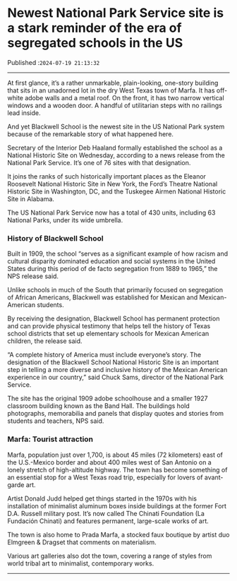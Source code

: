 # Newest National Park Service site is a stark reminder of the era of segregated schools in the US

Published :`2024-07-19 21:13:32`

---

At first glance, it’s a rather unmarkable, plain-looking, one-story building that sits in an unadorned lot in the dry West Texas town of Marfa. It has off-white adobe walls and a metal roof. On the front, it has two narrow vertical windows and a wooden door. A handful of utilitarian steps with no railings lead inside.

And yet Blackwell School is the newest site in the US National Park system because of the remarkable story of what happened here.

Secretary of the Interior Deb Haaland formally established the school as a National Historic Site on Wednesday, according to a news release from the National Park Service. It’s one of 76 sites with that designation.

It joins the ranks of such historically important places as the Eleanor Roosevelt National Historic Site in New York, the Ford’s Theatre National Historic Site in Washington, DC, and the Tuskegee Airmen National Historic Site in Alabama.

The US National Park Service now has a total of 430 units, including 63 National Parks, under its wide umbrella.

### History of Blackwell School

Built in 1909, the school “serves as a significant example of how racism and cultural disparity dominated education and social systems in the United States during this period of de facto segregation from 1889 to 1965,” the NPS release said.

Unlike schools in much of the South that primarily focused on segregation of African Americans, Blackwell was established for Mexican and Mexican-American students.

By receiving the designation, Blackwell School has permanent protection and can provide physical testimony that helps tell the history of Texas school districts that set up elementary schools for Mexican American children, the release said.

“A complete history of America must include everyone’s story. The designation of the Blackwell School National Historic Site is an important step in telling a more diverse and inclusive history of the Mexican American experience in our country,” said Chuck Sams, director of the National Park Service.

The site has the original 1909 adobe schoolhouse and a smaller 1927 classroom building known as the Band Hall. The buildings hold photographs, memorabilia and panels that display quotes and stories from students and teachers, NPS said.

### Marfa: Tourist attraction

Marfa, population just over 1,700, is about 45 miles (72 kilometers) east of the U.S.-Mexico border and about 400 miles west of San Antonio on a lonely stretch of high-altitude highway. The town has become something of an essential stop for a West Texas road trip, especially for lovers of avant-garde art.

Artist Donald Judd helped get things started in the 1970s with his installation of minimalist aluminum boxes inside buildings at the former Fort D.A. Russell military post. It’s now called The Chinati Foundation (La Fundación Chinati) and features permanent, large-scale works of art.

The town is also home to Prada Marfa, a stocked faux boutique by artist duo Elmgreen & Dragset that comments on materialism.

Various art galleries also dot the town, covering a range of styles from world tribal art to minimalist, contemporary works.

---

